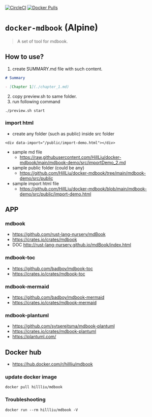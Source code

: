 [![CircleCI](https://circleci.com/gh/HillLiu/docker-mdbook/tree/main.svg?style=svg)](https://circleci.com/gh/HillLiu/docker-mdbook/tree/main)
[![Docker Pulls](https://img.shields.io/docker/pulls/hillliu/mdbook.svg)](https://hub.docker.com/r/hillliu/mdbook)

# `docker-mdbook` (Alpine)

> A set of tool for mdbook. 

## How to use?
1. create SUMMARY.md file with such content.
```markdown
# Summary

- [Chapter 1](./chapter_1.md)
```
2. copy preview.sh to same folder.
3. run following command
```
./preview.sh start
```

### import html
   * create any folder (such as public) inside src folder
```
<div data-import="/public/import-demo.html"></div>
```
   * sample md file
      * https://raw.githubusercontent.com/HillLiu/docker-mdbook/main/mdbook-demo/src/importDemo_2.md
   * sample public folder (could be any)
      * https://github.com/HillLiu/docker-mdbook/tree/main/mdbook-demo/src/public
   * sample import html file
      * https://github.com/HillLiu/docker-mdbook/blob/main/mdbook-demo/src/public/import-demo.html
   

## APP
### mdbook
   * https://github.com/rust-lang-nursery/mdBook
   * https://crates.io/crates/mdbook
   * DOC http://rust-lang-nursery.github.io/mdBook/index.html
### mdbook-toc
   * https://github.com/badboy/mdbook-toc
   * https://crates.io/crates/mdbook-toc
### mdbook-mermaid
   * https://github.com/badboy/mdbook-mermaid
   * https://crates.io/crates/mdbook-mermaid
### mdbook-plantuml
   * https://github.com/sytsereitsma/mdbook-plantuml
   * https://crates.io/crates/mdbook-plantuml
   * https://plantuml.com/

## Docker hub
   * https://hub.docker.com/r/hillliu/mdbook
### update docker image
```
docker pull hillliu/mdbook
```
### Troubleshooting
```
docker run --rm hillliu/mdbook -V
```
